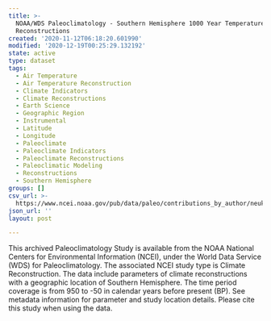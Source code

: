 ```yaml
---
title: >-
  NOAA/WDS Paleoclimatology - Southern Hemisphere 1000 Year Temperature
  Reconstructions
created: '2020-11-12T06:18:20.601990'
modified: '2020-12-19T00:25:29.132192'
state: active
type: dataset
tags:
  - Air Temperature
  - Air Temperature Reconstruction
  - Climate Indicators
  - Climate Reconstructions
  - Earth Science
  - Geographic Region
  - Instrumental
  - Latitude
  - Longitude
  - Paleoclimate
  - Paleoclimate Indicators
  - Paleoclimate Reconstructions
  - Paleoclimatic Modeling
  - Reconstructions
  - Southern Hemisphere
groups: []
csv_url: >-
  https://www.ncei.noaa.gov/pub/data/paleo/contributions_by_author/neukom2014/Proxies_SH_recon_screened.csv
json_url: ''
layout: post

---
```

This archived Paleoclimatology Study is available from the NOAA National Centers for Environmental Information (NCEI), under the World Data Service (WDS) for Paleoclimatology. The associated NCEI study type is Climate Reconstruction. The data include parameters of climate reconstructions with a geographic location of Southern Hemisphere. The time period coverage is from 950 to -50 in calendar years before present (BP). See metadata information for parameter and study location details. Please cite this study when using the data.
